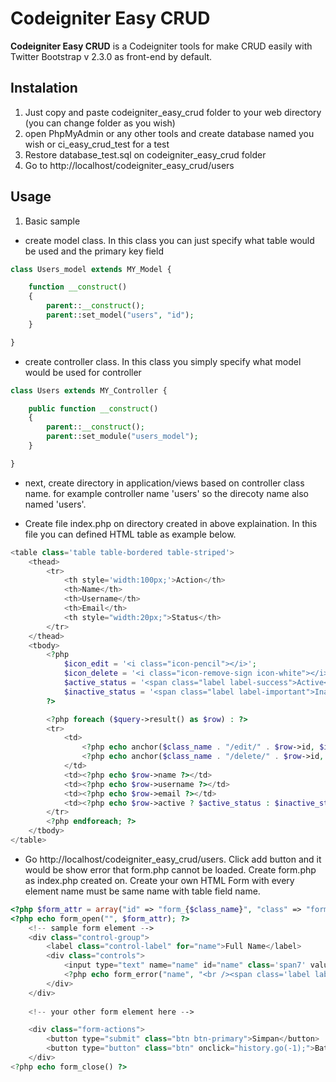 Codeigniter Easy CRUD
========================

**Codeigniter Easy CRUD** is a Codeigniter tools for make CRUD easily with Twitter Bootstrap v 2.3.0 as front-end by default.

Instalation
---

1. Just copy and paste codeigniter_easy_crud folder to your web directory (you can change folder as you wish)
2. open PhpMyAdmin or any other tools and create database named you wish or ci_easy_crud_test for a test
3. Restore database_test.sql on codeigniter_easy_crud folder
4. Go to http://localhost/codeigniter_easy_crud/users

Usage
---
1. Basic sample
- create model class. In this class you can just specify what table would be used and the primary key field

```php
class Users_model extends MY_Model {

	function __construct()
	{
		parent::__construct();
		parent::set_model("users", "id");		
	}

}
```

- create controller class. In this class you simply specify what model would be used for controller
```php
class Users extends MY_Controller {

	public function __construct()
	{
		parent::__construct();
		parent::set_module("users_model");		
	}

}
```

- next, create directory in application/views based on controller class name. for example controller name 'users' so the direcoty name also named 'users'. 

- Create file index.php on directory created in above explaination. In this file you can defined HTML table as example below. 
```php
<table class='table table-bordered table-striped'>       
    <thead>
        <tr>            
            <th style='width:100px;'>Action</th>
            <th>Name</th>
            <th>Username</th>
            <th>Email</th>            
            <th style="width:20px;">Status</th>
        </tr>
    </thead>
    <tbody>
        <?php 
            $icon_edit = '<i class="icon-pencil"></i>';
            $icon_delete = '<i class="icon-remove-sign icon-white"></i>';
            $active_status = '<span class="label label-success">Active</span>';
            $inactive_status = '<span class="label label-important">Inactive</span>';
        ?>

        <?php foreach ($query->result() as $row) : ?>
        <tr>
            <td>
                <?php echo anchor($class_name . "/edit/" . $row->id, $icon_edit, array('title' => 'Edit user', 'class' => 'btn')); ?>
                <?php echo anchor($class_name . "/delete/" . $row->id, $icon_delete, array('title' => 'Delete user', 'class' => 'btn btn-danger', 'onclick' => 'Are you sure ?')); ?>                
            </td>           
            <td><?php echo $row->name ?></td>
            <td><?php echo $row->username ?></td>
            <td><?php echo $row->email ?></td>            
            <td><?php echo $row->active ? $active_status : $inactive_status ?></td>
        </tr>                        
        <?php endforeach; ?>
    </tbody>
</table>
```

- Go http://localhost/codeigniter_easy_crud/users. Click add button and it would be show error that form.php cannot be loaded. Create form.php as index.php created on. Create your own HTML Form with every element name must be same name with table field name.

```php
<?php $form_attr = array("id" => "form_{$class_name}", "class" => "form-horizontal") ?>
<?php echo form_open("", $form_attr); ?>   
	<!-- sample form element -->  
    <div class="control-group">
        <label class="control-label" for="name">Full Name</label>
        <div class="controls">
            <input type="text" name="name" id="name" class='span7' value='<?= $name ?>' />
            <?php echo form_error("name", "<br /><span class='label label-important'>", "</span>")?>
        </div>
    </div>
    
    <!-- your other form element here --> 

    <div class="form-actions">
        <button type="submit" class="btn btn-primary">Simpan</button>
        <button type="button" class="btn" onclick="history.go(-1);">Batal</button>
    </div>
<?php echo form_close() ?>
```